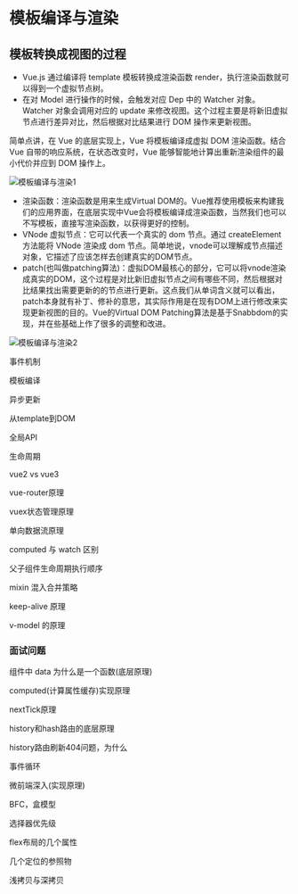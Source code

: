 # 模板编译与渲染

## 模板转换成视图的过程

- Vue.js 通过编译将 template 模板转换成渲染函数 render，执行渲染函数就可以得到一个虚拟节点树。
- 在对 Model 进行操作的时候，会触发对应 Dep 中的 Watcher 对象。Watcher 对象会调用对应的 update 来修改视图。这个过程主要是将新旧虚拟节点进行差异对比，然后根据对比结果进行 DOM 操作来更新视图。

简单点讲，在 Vue 的底层实现上，Vue 将模板编译成虚拟 DOM 渲染函数。结合 Vue 自带的响应系统，在状态改变时，Vue 能够智能地计算出重新渲染组件的最小代价并应到 DOM 操作上。

![模板编译与渲染1](/blog/images/vue/模板编译与渲染1.png)

- 渲染函数：渲染函数是用来生成Virtual DOM的。Vue推荐使用模板来构建我们的应用界面，在底层实现中Vue会将模板编译成渲染函数，当然我们也可以不写模板，直接写渲染函数，以获得更好的控制。
- VNode 虚拟节点：它可以代表一个真实的 dom 节点。通过 createElement 方法能将 VNode 渲染成 dom 节点。简单地说，vnode可以理解成节点描述对象，它描述了应该怎样去创建真实的DOM节点。
- patch(也叫做patching算法)：虚拟DOM最核心的部分，它可以将vnode渲染成真实的DOM，这个过程是对比新旧虚拟节点之间有哪些不同，然后根据对比结果找出需要更新的的节点进行更新。这点我们从单词含义就可以看出， patch本身就有补丁、修补的意思，其实际作用是在现有DOM上进行修改来实现更新视图的目的。Vue的Virtual DOM Patching算法是基于Snabbdom的实现，并在些基础上作了很多的调整和改进。

![模板编译与渲染2](/blog/images/vue/模板编译与渲染2.png)



事件机制

模板编译

异步更新

从template到DOM

全局API

生命周期

vue2 vs vue3

vue-router原理

vuex状态管理原理

单向数据流原理

computed 与 watch 区别

父子组件生命周期执行顺序

mixin 混入合并策略

keep-alive 原理

v-model 的原理


### 面试问题

组件中 data 为什么是一个函数(底层原理)

computed(计算属性缓存)实现原理

nextTick原理

history和hash路由的底层原理

history路由刷新404问题，为什么

事件循环

微前端深入(实现原理)

BFC，盒模型

选择器优先级

flex布局的几个属性

几个定位的参照物

浅拷贝与深拷贝

